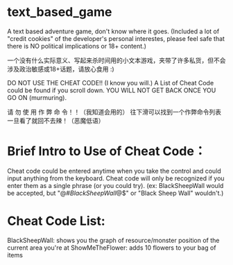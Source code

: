 # text_based_game
A text based adventure game, don't know where it goes. 
(Included a lot of "credit cookies" of the developer's personal interestes, please feel safe that there is NO political implications or 18+ content.) 

一个没有什么实际意义、写起来杀时间用的小文本游戏，夹带了许多私货，但不会涉及政治敏感或18+话题，请放心食用 :)

DO NOT USE THE CHEAT CODE!! (I know you will.)
A List of Cheat Code could be found if you scroll down.
YOU WILL NOT GET BACK ONCE YOU GO ON (murmuring).

请 勿 使 用 作 弊 命 令！！（我知道会用的）
往下滑可以找到一个作弊命令列表
一旦看了就回不去辣！（恶魔低语）

# Brief Intro to Use of Cheat Code：
Cheat code could be entered anytime when you take the control and could input anything from the keyboard. Cheat code will only be recognized if you enter them as a single phrase (or you could try). (ex: BlackSheepWall would be accepted, but "@#$BlackSheepWall@$$" or "Black Sheep Wall" wouldn't.)


# Cheat Code List:
BlackSheepWall: shows you the graph of resource/monster position of the current area you're at
ShowMeTheFlower: adds 10 flowers to your bag of items


